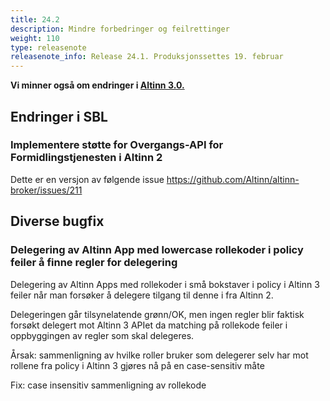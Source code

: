 ```yaml
---
title: 24.2
description: Mindre forbedringer og feilrettinger
weight: 110
type: releasenote
releasenote_info: Release 24.1. Produksjonssettes 19. februar
---
```

**Vi minner også om endringer i [Altinn 3.0.](https://github.com/Altinn/altinn-studio/releases)**

## Endringer i SBL
### Implementere støtte for Overgangs-API for Formidlingstjenesten i Altinn 2
Dette er en versjon av følgende issue https://github.com/Altinn/altinn-broker/issues/211

## Diverse bugfix
### Delegering av Altinn App med lowercase rollekoder i policy feiler å finne regler for delegering
Delegering av Altinn Apps med rollekoder i små bokstaver i policy i Altinn 3 feiler når man forsøker å delegere tilgang til denne i fra Altinn 2.

Delegeringen går tilsynelatende grønn/OK, men ingen regler blir faktisk forsøkt delegert mot Altinn 3 APIet da matching på rollekode feiler i oppbyggingen av regler som skal delegeres.

Årsak:
sammenligning av hvilke roller bruker som delegerer selv har mot rollene fra policy i Altinn 3 gjøres nå på en case-sensitiv måte

Fix:
case insensitiv sammenligning av rollekode
